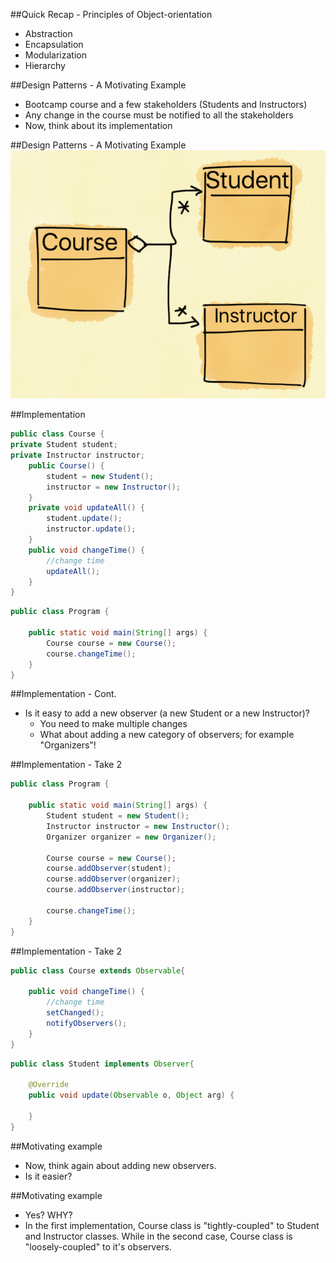 ##Quick Recap - Principles of Object-orientation
* Abstraction
* Encapsulation
* Modularization
* Hierarchy


##Design Patterns - A Motivating Example
<ul class="fragment">
<li>Bootcamp course and a few stakeholders (Students and Instructors)</li>
<li>Any change in the course must be notified to all the stakeholders</li>
<li class="fragment">Now, think about its implementation
</li></ul>



##Design Patterns - A Motivating Example
![](media/observerMotivation.png)


##Implementation
```java
public class Course {
private Student student;
private Instructor instructor;
	public Course() {
		student = new Student();
		instructor = new Instructor();
	}
	private void updateAll() {
		student.update();
		instructor.update();	
	}
	public void changeTime() {
		//change time
		updateAll();
	}
}
```
```java
public class Program {

	public static void main(String[] args) {
		Course course = new Course();
		course.changeTime();
	}
}
```


##Implementation - Cont.
<ul>
<li>Is it easy to add a new observer (a new Student or a new Instructor)?
<ul><li>You need to make multiple changes</li>
<li class="fragment">What about adding a new category of observers; for example "Organizers"!</li>
</ul></ul>


##Implementation - Take 2
```java
public class Program {

	public static void main(String[] args) {
		Student student = new Student();
		Instructor instructor = new Instructor();
		Organizer organizer = new Organizer();
		
		Course course = new Course();
		course.addObserver(student);
		course.addObserver(organizer);
		course.addObserver(instructor);
		
		course.changeTime();
	}
}
```


##Implementation - Take 2
```java
public class Course extends Observable{

	public void changeTime() {
		//change time
		setChanged();
		notifyObservers();
	}
}
```
```java
public class Student implements Observer{

	@Override
	public void update(Observable o, Object arg) {
	
	}
}
```


##Motivating example
* Now, think again about adding new observers.
* Is it easier?


##Motivating example
<ul>
<li>Yes? WHY?</li>
<li class="fragment">In the first implementation, Course class is "tightly-coupled" to Student and Instructor classes. While in the second case, Course class is "loosely-coupled" to it's observers.</li>
</ul>